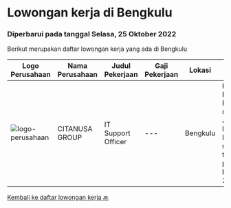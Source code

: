
  # Lowongan kerja di Bengkulu

  ### Diperbarui pada tanggal Selasa, 25 Oktober 2022

  Berikut merupakan daftar lowongan kerja yang ada di Bengkulu

  |Logo Perusahaan | Nama Perusahaan | Judul Pekerjaan | Gaji Pekerjaan | Lokasi | Deskripsi | Tanggal diunggah | Pranala |
  | -------------- | --------------- | --------------- | --------- | --------- | -------------- | ------- | ----------- |
  |![logo-perusahaan](https://image-service-cdn.seek.com.au/950062a1033401c61f75a166fce36f9781cc9e86/ee4dce1061f3f616224767ad58cb2fc751b8d2dc)|CITANUSA GROUP|IT Support Officer|---|Bengkulu|Kualifikasi Pekerjaan Pendidikan minimal S1 Jurusan Teknik Informatika/Sistem Informasi Usia maksimal 38 tahun Memiliki pengalaman bekerja minimal 2...|Sabtu, 15 Oktober 2022|https://www.jobstreet.co.id/id/job/it-support-officer-4058249?token=0~ecdfe674-7920-4002-a287-9b06cae6dc30&sectionRank=1&jobId=jobstreet-id-job-4058249|


  [Kembali ke daftar lowongan kerja 🔙](../README.md#daftar-lowongan-kerja)
  